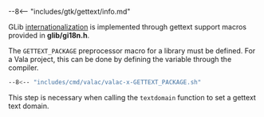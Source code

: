 --8<-- "includes/gtk/gettext/info.md"

GLib [internationalization](https://docs.gtk.org/glib/i18n.html) is implemented through gettext support macros provided in **glib/gi18n.h**.

The `GETTEXT_PACKAGE` preprocessor macro for a library must be defined.
For a Vala project, this can be done by defining the variable through the compiler.

```sh
--8<-- "includes/cmd/valac/valac-x-GETTEXT_PACKAGE.sh"
```

This step is necessary when calling the `textdomain` function to set a gettext text domain.
